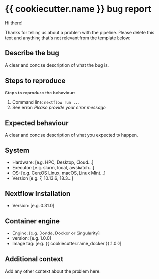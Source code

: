 # {{ cookiecutter.name }} bug report

Hi there!

Thanks for telling us about a problem with the pipeline.
Please delete this text and anything that's not relevant from the template below:

## Describe the bug

A clear and concise description of what the bug is.

## Steps to reproduce

Steps to reproduce the behaviour:

1. Command line: `nextflow run ...`
2. See error: _Please provide your error message_

## Expected behaviour

A clear and concise description of what you expected to happen.

## System

- Hardware: [e.g. HPC, Desktop, Cloud...]
- Executor: [e.g. slurm, local, awsbatch...]
- OS: [e.g. CentOS Linux, macOS, Linux Mint...]
- Version [e.g. 7, 10.13.6, 18.3...]

## Nextflow Installation

- Version: [e.g. 0.31.0]

## Container engine

- Engine: [e.g. Conda, Docker or Singularity]
- version: [e.g. 1.0.0]
- Image tag: [e.g. {{ cookiecutter.name_docker }}:1.0.0]

## Additional context

Add any other context about the problem here.
